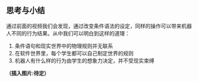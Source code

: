 ## 思考与小结

通过前面的视频我们会发现，通过改变条件语法的设定，同样的操作可以带来机器人不同的行为结果。从中我们可以明白到这样的道理：

1. 条件语句和现实世界中的物理规则并无联系
2. 在软件世界里，每个学生都可以自己制定世界的规则
3. 机器人有什么样的行为由学生的想象力决定，并不受现实束缚

**（插入图片:待定）**

